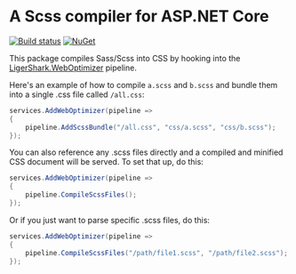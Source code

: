 # A Scss compiler for ASP.NET Core

[![Build status](https://ci.appveyor.com/api/projects/status/i4uo3yef1gpyu00y?svg=true)](https://ci.appveyor.com/project/madskristensen/weboptimizer-sass)
[![NuGet](https://img.shields.io/nuget/v/LigerShark.WebOptimizer.Sass.svg)](https://nuget.org/packages/LigerShark.WebOptimizer.Sass/)


This package compiles Sass/Scss into CSS by hooking into the [LigerShark.WebOptimizer](https://github.com/ligershark/WebOptimizer) pipeline.

Here's an example of how to compile `a.scss` and `b.scss` and bundle them into a single .css file called `/all.css`:

```c#
services.AddWebOptimizer(pipeline =>
{
    pipeline.AddScssBundle("/all.css", "css/a.scss", "css/b.scss");
});
```

You can also reference any .scss files directly and a compiled and minified CSS document will be served. To set that up, do this:

```c#
services.AddWebOptimizer(pipeline =>
{
    pipeline.CompileScssFiles();
});
```

Or if you just want to parse specific .scss files, do this:

```c#
services.AddWebOptimizer(pipeline =>
{
    pipeline.CompileScssFiles("/path/file1.scss", "/path/file2.scss");
});
```